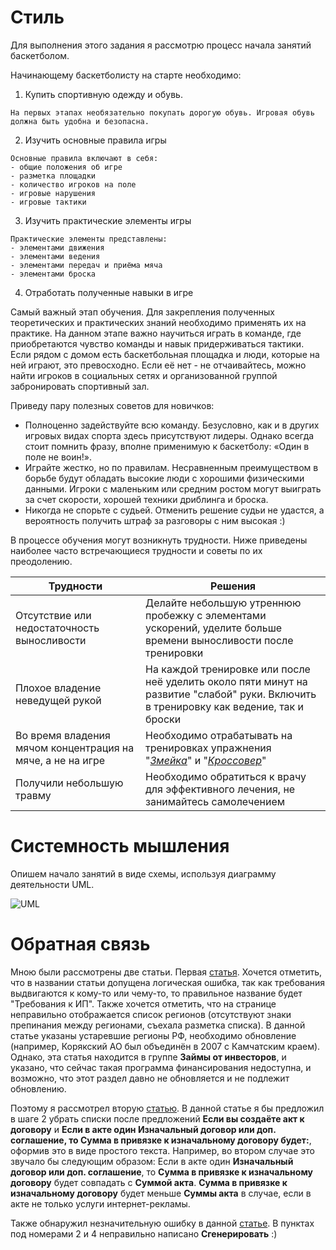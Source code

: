 # Стиль
  Для выполнения этого задания я рассмотрю процесс начала занятий баскетболом.

Начинающему баскетболисту на старте необходимо:
1. Купить спортивную одежду и обувь.
```
На первых этапах необязательно покупать дорогую обувь. Игровая обувь должна быть удобна и безопасна.
```
2. Изучить основные правила игры
```
Основные правила включают в себя: 
- общие положения об игре
- разметка площадки 
- количество игроков на поле
- игровые нарушения
- игровые тактики 
```
3. Изучить практические элементы игры
```
Практические элементы представлены: 
- элементами движения
- элементами ведения 
- элементами передач и приёма мяча
- элементами броска
```
4. Отработать полученные навыки в игре

Самый важный этап обучения. Для закрепления полученных теоретических и практических знаний необходимо применять их на практике.
На данном этапе важно научиться играть в команде, где приобретаются чувство команды и навык придерживаться
тактики.
Если рядом с домом есть баскетбольная площадка и люди, которые на ней играют, это превосходно. Если её нет - не отчаивайтесь,
можно найти игроков в социальных сетях и организованной группой забронировать спортивный зал. 

Приведу пару полезных советов для новичков:
- Полноценно задействуйте всю команду. Безусловно, как и в других игровых видах спорта здесь присутствуют лидеры. Однако всегда стоит помнить фразу, вполне применимую к баскетболу: «Один в поле не воин!».
- Играйте жестко, но по правилам. Несравненным преимуществом в борьбе будут обладать высокие люди с хорошими физическими данными. Игроки с маленьким или средним ростом могут выиграть за счет скорости, хорошей техники дриблинга и броска.
- Никогда не спорьте с судьей. Отменить решение судьи не удастся, а вероятность получить штраф за разговоры с ним высокая :)

В процессе обучения могут возникнуть трудности. Ниже приведены наиболее часто встречающиеся трудности и советы по их преодолению.

| **Трудности**  | **Решения** |
| -------------- | ----------- |
| Отсутствие или недостаточность выносливости  | Делайте небольшую утреннюю пробежку с элементами ускорений, уделите больше времени выносливости после тренировки  |
| Плохое владение неведущей рукой | На каждой тренировке или после неё уделить около пяти минут на развитие "слабой" руки. Включить в тренировку как ведение, так и броски |
| Во время владения мячом концентрация на мяче, а не на игре | Необходимо отрабатывать на тренировках упражнения "*[Змейка](https://www.youtube.com/watch?v=4JhTHClPk8U)*" и "*[Кроссовер](https://www.youtube.com/watch?v=SlY1FBH3O4s)*"  |
| Получили небольшую травму | Необходимо обратиться к врачу для эффективного лечения, не занимайтесь самолечением |

# Системность мышления
Опишем начало занятий в виде схемы, используя диаграмму деятельности UML.

![UML](https://github.com/BondarevDima/Public_repository/assets/126958591/44aeae6a-759c-4ee5-9df7-5f6deabb85ff)

# Обратная связь
Мною были рассмотрены две статьи. Первая [статья](https://docs.ozon.ru/invest/investors_loans/trebovaniya-ip/). Хочется отметить, что в названии статьи допущена логическая ошибка, так как требования выдвигаются к кому-то или чему-то, то правильное название будет "Требования к ИП". Также хочется отметить, что на странице неправильно отображается список регионов (отсутствуют знаки препинания между регионами, съехала разметка списка).
В данной статье указаны устаревшие регионы РФ, необходимо обновление (например, Корякский АО был объединён в 2007 с Камчатским краем). Однако, эта статья находится в группе **Займы от инвесторов**, и указано, что сейчас такая программа финансирования недоступна, и возможно, что этот раздел давно не обновляется и не подлежит обновлению. 

Поэтому я рассмотрел вторую [статью](https://docs.ozon.ru/ord-help/invoices/). В данной статье я бы предложил в шаге 2 убрать списки после предложений **Если вы создаёте акт к договору** и **Если в акте один Изначальный договор или доп. соглашение, то Сумма в привязке к изначальному договору будет:**, оформив это в виде простого текста. Например, во втором случае это звучало бы следующим образом: Если в акте один **Изначальный договор или доп. соглашение**, то **Сумма в привязке к изначальному договору** будет совпадать с **Суммой акта**. **Сумма в привязке к изначальному договору** будет меньше **Суммы акта** в случае, если в акте не только услуги интернет-рекламы.

Также обнаружил незначительную ошибку в данной [статье](https://docs.ozon.ru/api/seller/#section/Kak-poluchit-API-klyuch). В пунктах под номерами 2 и 4 неправильно написано **Сгенерировать** :)
